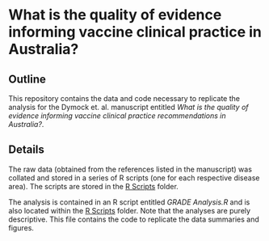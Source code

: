# What is the quality of evidence informing vaccine clinical practice in Australia?

## Outline

This repository contains the data and code necessary to replicate the analysis for the Dymock et. al. manuscript entitled *What is the quality of evidence informing vaccine clinical practice recommendations in Australia?*.

## Details

The raw data (obtained from the references listed in the manuscript) was collated and stored in a series of R scripts (one for each respective disease area). The scripts are stored in the [R Scripts](./R%20Scripts) folder.

The analysis is contained in an R script entitled *GRADE Analysis.R* and is also located within the [R Scripts](./R%20Scripts) folder. Note that the analyses are purely descriptive. This file contains the code to replicate the data summaries and figures.
